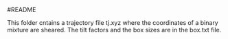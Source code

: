 #README 

This folder cntains a trajectory file tj.xyz where the coordinates of a binary mixture are sheared. The tilt factors and the box sizes are in the box.txt file.

